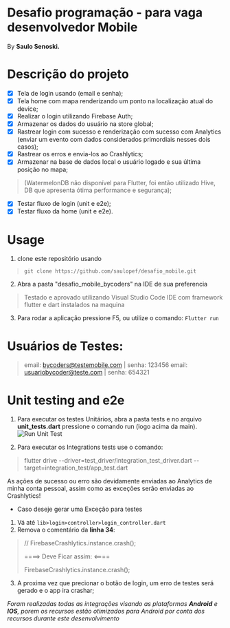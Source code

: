 
# Desafio programação - para vaga desenvolvedor Mobile

By **Saulo Senoski.**

# Descrição do projeto

 - [x]  Tela de login usando (email e senha);
 - [x] Tela home com mapa renderizando um ponto na localização atual do device;
 - [x] Realizar o login utilizando Firebase Auth;
 - [x] Armazenar os dados do usuário na store global;
 - [x] Rastrear login com sucesso e renderização com sucesso com Analytics (enviar um evento com dados considerados primordiais nesses dois casos);
 - [x] Rastrear os erros e envia-los ao Crashlytics;
 - [x] Armazenar na base de dados local  o usuário logado e sua última posição no mapa; 

>  (WatermelonDB não disponível para Flutter, foi então utilizado Hive,
> DB que apresenta ótima performance e segurança);

 - [x] Testar fluxo de login (unit e e2e);
 - [x] Testar fluxo da home (unit e e2e).

# Usage

 1. clone este repositório usando
> `git clone https://github.com/saulopef/desafio_mobile.git`

 2. Abra a pasta "desafio_mobile_bycoders" na IDE de sua preferencia
> Testado e aprovado utilizando Visual Studio Code IDE com framework flutter e dart instalados na maquina

 3. Para rodar a aplicação pressione F5, ou utilize o comando:
 `Flutter run`

# Usuários de Testes:

> email: bycoders@testemobile.com | senha: 123456
> email: usuariobycoder@teste.com | senha: 654321

 # Unit testing and e2e
 
 1. Para executar os testes Unitários, abra a pasta tests e no arquivo **unit_tests.dart** pressione o comando run (logo acima da main).
![Run Unit Test](https://i.ibb.co/cK5Jsgm/image.png)

 2. Para executar os Integrations tests use o comando:
> flutter drive  --driver=test_driver/integration_test_driver.dart  --target=integration_test/app_test.dart

As ações de sucesso ou erro são devidamente enviadas ao Analytics de minha conta pessoal, assim como as exceções serão enviadas ao Crashlytics!

 - Caso deseje gerar uma Exceção para testes
1. Vá até  `lib>login>controller>login_controller.dart`
2. Remova o comentário da **linha 34**:
> // FirebaseCrashlytics.instance.crash();
> 
> ====> Deve Ficar assim: <====
> 
>  FirebaseCrashlytics.instance.crash();
>  
3. A proxima vez que precionar o botão de login, um erro de testes será gerado e o app ira crashar; 
 
*Foram realizadas todas as integrações visando as plataformas **Android** e **IOS**, porem os recursos estão otimizados para Android por conta dos recursos durante este desenvolvimento*
